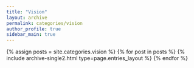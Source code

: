 ```yaml
---
title: "Vision"
layout: archive
permalink: categories/vision
author_profile: true
sidebar_main: true
---
```


{% assign posts = site.categories.vision %}
{% for post in posts %} {% include archive-single2.html type=page.entries_layout %} {% endfor %}